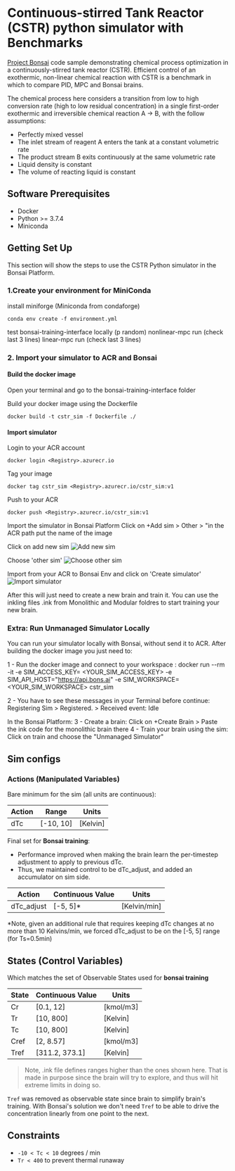 # Continuous-stirred Tank Reactor (CSTR) python simulator with Benchmarks

[Project Bonsai](https://aka.ms/bonsai) code sample demonstrating
chemical process optimization in a continuously-stirred tank reactor
(CSTR). Efficient control of an exothermic, non-linear chemical reaction
with CSTR is a benchmark in which to compare PID, MPC and Bonsai brains.

The chemical process here considers a transition from low to high
conversion rate (high to low residual concentration) in a single first-order exothermic and irreversible chemical reaction A -> B, with the follow assumptions:

* Perfectly mixed vessel
* The inlet stream of reagent A enters the tank at a constant volumetric rate
* The product stream B exits continuously at the same volumetric rate
* Liquid density is constant
* The volume of reacting liquid is constant

## Software Prerequisites

* Docker
* Python >= 3.7.4
* Miniconda


## Getting Set Up

This section will show the steps to use the CSTR Python simulator in the Bonsai Platform.

### 1.Create your environment for MiniConda

install miniforge (Miniconda from condaforge)
```shell
conda env create -f environment.yml
```
test bonsai-training-interface locally (p random)
nonlinear-mpc run (check last 3 lines)
linear-mpc run (check last 3 lines)

### 2. Import your simulator to ACR and Bonsai

#### Build the docker image
Open your terminal and go to the bonsai-training-interface folder

Build your docker image using the Dockerfile

```shell
docker build -t cstr_sim -f Dockerfile ./
```

#### Import simulator

Login to your ACR account 

```shell
docker login <Registry>.azurecr.io
```

Tag your image

```shell
docker tag cstr_sim <Registry>.azurecr.io/cstr_sim:v1
```

Push to your ACR

```shell
docker push <Registry>.azurecr.io/cstr_sim:v1
```

Import the simulator in Bonsai Platform
Click on +Add sim > Other > "in the ACR path put the name of the image

Click on add new sim
![Add new sim](img/add_sim.JPG)

Choose 'other sim'
![Choose other sim](img/other_sim.JPG)

Import from your ACR to Bonsai Env and click on 'Create simulator'
![Import simulator](img/import_sim.JPG)

After this will just need to create a new brain and train it. 
You can use the inkling files .ink from Monolithic and Modular foldres to start training your new brain.

### Extra: Run Unmanaged Simulator Locally
You can run your simulator locally with Bonsai, without send it to ACR.
After building the docker image you just need to:

1 - Run the docker image and connect to your workspace : 
docker run --rm -it -e SIM_ACCESS_KEY= <YOUR_SIM_ACCESS_KEY> -e SIM_API_HOST="https://api.bons.ai" -e SIM_WORKSPACE=<YOUR_SIM_WORKSPACE> cstr_sim

2 - You have to see these messages in your Terminal before continue: Registering Sim > Registered. > Received event: Idle

In the Bonsai Platform:
3 - Create a brain: Click on +Create Brain > Paste the ink code for the monolithic brain there
4 - Train your brain using the sim: Click on train and choose the "Unmanaged Simulator"


## Sim configs

### Actions (Manipulated Variables)

Bare minimum for the sim (all units are continuous):

| Action | Range      | Units    |
|--------|------------|----------|
| dTc    | [-10, 10]  | [Kelvin] |

Final set for **Bonsai training**:

- Performance improved when making the brain learn the per-timestep adjustment to apply to previous dTc.
- Thus, we maintained control to be dTc_adjust, and added an accumulator on sim side.

| Action     | Continuous Value | Units        |
| --------   | ------------     | ----------   |
| dTc_adjust | [-5, 5]*         | [Kelvin/min] |

*Note, given an additional rule that requires keeping dTc changes at no
more than 10 Kelvins/min, we forced dTc_adjust to be on the [-5, 5]
range (for Ts=0.5min)

## States (Control Variables)

Which matches the set of Observable States used for **bonsai training**

| State | Continuous Value | Units     |
| ----- | ---------------- | -----     |
| Cr    | [0.1, 12]        | [kmol/m3] |
| Tr    | [10, 800]        | [Kelvin]  |
| Tc    | [10, 800]        | [Kelvin]  |
| Cref  | [2, 8.57]        | [kmol/m3] |
| Tref  | [311.2, 373.1]   | [Kelvin] |

> Note, .ink file defines ranges higher than the ones shown here. That
> is made in purpose since the brain will try to explore, and thus will
> hit extreme limits in doing so.

`Tref` was removed as observable state since brain to simplify brain's
training. With Bonsai's solution we don't need `Tref` to be able to drive
the concentration linearly from one point to the next.


## Constraints

* `-10 < Tc < 10` degrees / min
* `Tr < 400` to prevent thermal runaway
